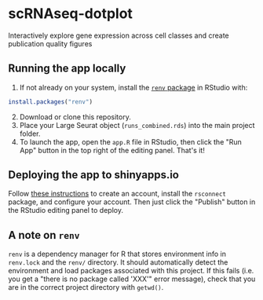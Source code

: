# scRNAseq-dotplot
Interactively explore gene expression across cell classes and create publication quality figures

## Running the app locally
1. If not already on your system, install the [`renv` package](https://rstudio.github.io/renv/index.html) in RStudio with:
```r
install.packages("renv")
```
2. Download or clone this repository. 
3. Place your Large Seurat object (`runs_combined.rds`) into the main project folder.
4. To launch the app, open the `app.R` file in RStudio, then click the "Run App" button in the top right of the editing panel. That's it!


## Deploying the app to shinyapps.io

Follow [these instructions](https://shiny.rstudio.com/articles/shinyapps.html) to create an account, install the `rsconnect` package, and configure your account. Then just click the "Publish" button in the RStudio editing panel to deploy.

## A note on `renv`
`renv` is a dependency manager for R that stores environment info in `renv.lock` and the `renv/` directory. It should automatically detect the environment and load packages associated with this project. If this fails (i.e. you get a "there is no package called 'XXX'" error message), check that you are in the correct project directory with `getwd()`.
